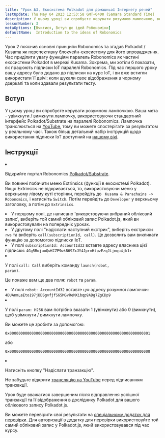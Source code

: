 ```yaml
---
title: "Урок №3, Екосистема Polkadot для домашньої Інтернету речей"
lastUpdate: Thu May 04 2023 12:53:58 GMT+0400 (Samara Standard Time)
description: У цьому уроці ви спробуєте керувати розумною лампочкою, використовуючи паралель Robonomics.
lessonNumber: 3
metaOptions: [Вчитися, Вступ до ідей Робономіки]
defaultName:  Introduction to the ideas of Robonomics
---
```


Урок 2 пояснив основні принципи Robonomics та згадав Polkadot / Kusama як перспективну блокчейн-екосистему для його впровадження. Час приділити увагу функціям паралель Robonomics як частині екосистеми Polkadot в мережі Kusama. Зокрема, ми хотіли б показати, як працюють підписки IoT паралелі Robonomics. Під час першого уроку вашу адресу було додано до підписки на курс IoT, і ви вже встигли використати її двічі: коли шукали своє відображення в чорному дзеркалі та коли здавали результати тесту.

## Вступ

У цьому уроці ви спробуєте керувати розумною лампочкою. Ваша мета - увімкнути / вимкнути лампочку, використовуючи стандартний інтерфейс Polkadot/Substrate на паралелі Robonomics. Лампочка транслюється на [YouTube](https://www.youtube.com/channel/UCkemsNJWaCmvF1Oi50C-hAg/live), тому ви можете спостерігати за результатом у реальному часі. Також більш детальний набір інструкцій щодо використання підписки IoT доступний на [нашому вікі](https://wiki.robonomics.netwабоk/docs/subscription-launch/).


## Інструкції

<List type="numbers">

<li>

Відкрийте портал Robonomics [Polkadot/Substrate](https://polkadot.js.абоg/apps/?rpc=wss%3A%2F%2Fkusama.rpc.robonomics.netwабоk%2F#/extrinsics).

Ви повинні побачити меню Extrinsics (функції в екосистемі Polkadot). Якщо Extrinsics не відкривається, то, використовуючи меню у верхньому лівому куті сторінки, перейдіть до <code> Kusama & Parachains -> Robonomics</code>, і натисніть <code>Switch</code>. Потім перейдіть до <code>Developer</code> у верхньому заголовку, а потім до <code>Extrinsics</code>.

</li>

<li>
У першому полі, де написано 'викорстовуючи вибраний обліковий запис', виберіть той самий обліковий запис Polkadot.js, який ви використовували на попередніх уроках.
</li>

<li>
У другому полі "надіслати наступний екстрик", виберіть екстрикси <code>rws</code> та виберіть <code>call(subscriptionId, call)</code>. Це дозволить вам викликати функцію за допомогою підписки IoT.
</li>

<li>
У полі <code>subscriptionId: AccountId32</code> вставте адресу власника цієї підписки: <code>4GgRRojuoQwKCZP9wkB69ZxJY4JprmHtpzEzqJLjnqu4jk1r</code>
</li>

<li>

У полі <code>call: Call</code> виберіть команду <code>launch(robot, param)</code>.

Це покаже вам ще два поля: <code>robot</code> та <code>param</code>.

</li>

<li>
У полі <code>robot: AccountId32</code> вставте цю адресу розумної лампочки: <code>4DUAnmLeEto197jDDSgvfjfS65MGvReMXibqp9ADg7ZgCDp9</code>
</li>

<li>

У полі <code>param: H256</code> вам потрібно вказати 1 (увімкнути) або 0 (вимкнути), щоб увімкнути / вимкнути лампочку.

Ви можете це зробити за допомогою:

<code>0x0000000000000000000000000000000000000000000000000000000000000001</code>

або

<code>0x0000000000000000000000000000000000000000000000000000000000000000</code>

</li>

<li>

Натисніть кнопку "Надіслати транзакцію".

Не забудьте відкрити [трансляцію на YouTube](https://www.youtube.com/channel/UCkemsNJWaCmvF1Oi50C-hAg/live) перед підписанням транзакції.

</li>


</List>

<Result>

Урок буде вважатися завершеним після відправлення успішної транзакції та її відображення в досліднику Polkadot для вашого облікового запису Polkadot.js.

Ви можете перевірити свої результати на [спеціальному додатку для перевірки](https://lk.robonomics.academy/). Для авторизації в додатку для перевірки використовуйте той самий обліковий запис у Polkadot.js, який використовувався під час курсу.

</Result>